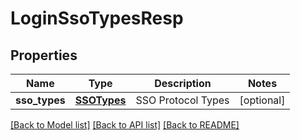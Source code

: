 # LoginSsoTypesResp

## Properties
Name | Type | Description | Notes
------------ | ------------- | ------------- | -------------
**sso_types** | [**SSOTypes**](SSOTypes.md) | SSO Protocol Types | [optional] 

[[Back to Model list]](../README.md#documentation-for-models) [[Back to API list]](../README.md#documentation-for-api-endpoints) [[Back to README]](../README.md)


